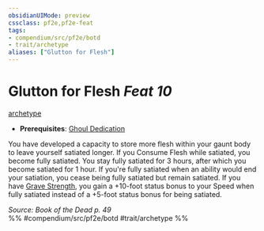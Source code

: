 ```yaml
---
obsidianUIMode: preview
cssclass: pf2e,pf2e-feat
tags:
- compendium/src/pf2e/botd
- trait/archetype
aliases: ["Glutton for Flesh"]
---
```

# Glutton for Flesh  *Feat 10*  
[archetype](/rules/traits/archetype.md)  

- **Prerequisites**: [Ghoul Dedication](/compendium/feats/ghoul-dedication-botd.md)

You have developed a capacity to store more flesh within your gaunt body to leave yourself satiated longer. If you Consume Flesh while satiated, you become fully satiated. You stay fully satiated for 3 hours, after which you become satiated for 1 hour. If you're fully satiated when an ability would end your satiation, you cease being fully satiated but remain satiated. If you have [Grave Strength](/compendium/feats/grave-strength-botd.md), you gain a +10-foot status bonus to your Speed when fully satiated instead of a +5-foot status bonus for being satiated.

*Source: Book of the Dead p. 49*  
%% #compendium/src/pf2e/botd #trait/archetype %%